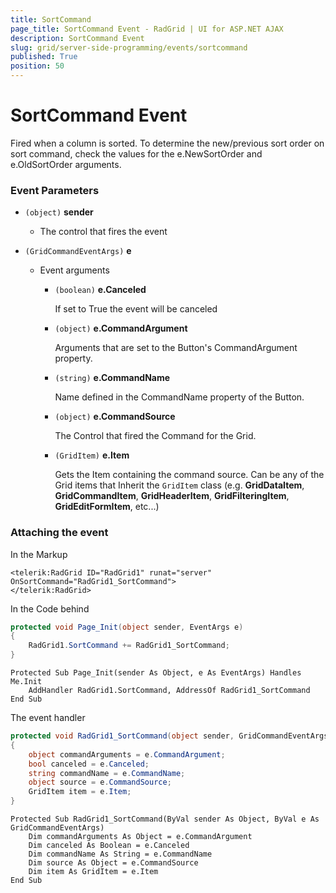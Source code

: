 ```yaml
---
title: SortCommand
page_title: SortCommand Event - RadGrid | UI for ASP.NET AJAX
description: SortCommand Event
slug: grid/server-side-programming/events/sortcommand
published: True
position: 50
---
```


# SortCommand Event

Fired when a column is sorted. To determine the new/previous sort order on sort command, check the values for the e.NewSortOrder and e.OldSortOrder arguments.

### Event Parameters

* `(object)` **sender**

    * The control that fires the event

* `(GridCommandEventArgs)` **e**

    * Event arguments 

        * `(boolean)` **e.Canceled**
            
            If set to True the event will be canceled

        * `(object)` **e.CommandArgument**

            Arguments that are set to the Button's CommandArgument property.

        * `(string)` **e.CommandName**

            Name defined in the CommandName property of the Button.

        * `(object)` **e.CommandSource**

            The Control that fired the Command for the Grid.

        * `(GridItem)` **e.Item**

            Gets the Item containing the command source. Can be any of the Grid items that Inherit the `GridItem` class (e.g. **GridDataItem**,  **GridCommandItem**, **GridHeaderItem**, **GridFilteringItem**, **GridEditFormItem**, etc...)

### Attaching the event

In the Markup

````ASP.NET
<telerik:RadGrid ID="RadGrid1" runat="server" OnSortCommand="RadGrid1_SortCommand">
</telerik:RadGrid>
````

In the Code behind

````C#
protected void Page_Init(object sender, EventArgs e)
{
    RadGrid1.SortCommand += RadGrid1_SortCommand;
}
````
````VB
Protected Sub Page_Init(sender As Object, e As EventArgs) Handles Me.Init
    AddHandler RadGrid1.SortCommand, AddressOf RadGrid1_SortCommand
End Sub
````

The event handler

````C#
protected void RadGrid1_SortCommand(object sender, GridCommandEventArgs e)
{
    object commandArguments = e.CommandArgument;
    bool canceled = e.Canceled;
    string commandName = e.CommandName;
    object source = e.CommandSource;
    GridItem item = e.Item;
}
````
````VB
Protected Sub RadGrid1_SortCommand(ByVal sender As Object, ByVal e As GridCommandEventArgs)
    Dim commandArguments As Object = e.CommandArgument
    Dim canceled As Boolean = e.Canceled
    Dim commandName As String = e.CommandName
    Dim source As Object = e.CommandSource
    Dim item As GridItem = e.Item
End Sub
````
 
  
